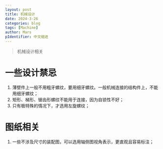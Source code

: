 ```yaml
---
layout: post
title: 机械设计
date: 2024-3-26
categories: blog
tags: [Machine]
author: Mars
pIdentifier: 中文缩进
---
```


> 机械设计相关
 
# 一些设计禁忌

1. 薄壁件上一般不用粗牙螺纹，要用细牙螺纹。一般机械连接的结构件上，不能用细牙螺纹；
2. 矩形、梯形、锯齿形螺纹不能用于连接，因为自锁性不好；
3. 只有极特殊的情况下，才选用左旋螺纹；

# 图纸相关

1. 一些不涉及尺寸的装配图，可以选用轴侧图视角表示，更直观且容易标注；